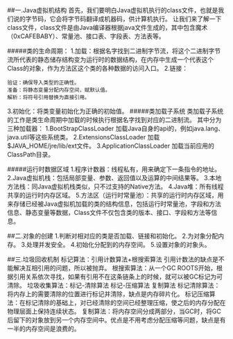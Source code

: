 ##一.Java虚拟机结构
首先，我们要明白Java虚拟机执行的class文件，也就是我们说的字节码，它会将字节码翻译成机器码，供计算机执行。
让我们来了解一下class文件，class文件是由Java编译器根据java文件生成的，其中包含魔术（0xCAFEBABY）、常量池、接口表、字段表、方法表等。

#####类的生命周期：
1.加载：根据名字找到二进制字节流，将这个二进制字节流所代表的静态储存结构变为运行时的数据结构，在内存中生成一个代表这个Class的对象，作为方法区这个类的各种数据的访问入口。
2.链接：

    验证：确保导入类型的正确性。
    准备：将静态变量分配内存空间，赋默认值。
    解析：将符号引用替换为直接引用。
3.初始化：将类变量初始化为正确的初始值。
#####类加载子系统
类加载子系统的工作是类生命周期中加载的时候执行根据名字找到对应的二进制流。
其中分为三种加载器：
1.BootStrapClassLoader 加载Java自身的api的，例如java.lang、java.util等这些系统类。
2.ExtensionsClassLoader 加载$JAVA_HOME/jre/lib/ext文件。
3.ApplicationClassLoader 加载当前应用的ClassPath目录。

#####运行时数据区域
1.程序计数器：线程私有，用来确定下一条指令的地址。
2.Java虚拟机栈：包括局部变量、参数、返回值以及运算的中间结果等。
3.本地方法栈：同Java虚拟机栈类似，只不过支持的Native方法。
4.Java堆：所有线程共享的运行时内存区域。
5.方法区（运行时常量池）：共享的运行时内存区域，用来存储已经被Java虚拟机加载的类的结构信息，包括运行时常量池，字段和方法信息、静态变量等数据，Class文件不仅包含类的版本、接口、字段和方法等信息。

##二.对象的创建
1.判断对相对应的类是否加载、链接和初始化。
2.为对象分配内存。
3.处理并发安全。
4.初始化分配到的内存空间。
5.设置对象的对象头。

##三.垃圾回收机制
标记算法：引用计数算法+根搜索算法
引用计数法的缺点是不能解决互相引用的问题，所以被抛弃。
根搜索算法：从一个GC ROOTS开始，根据引用关系依次寻找，如果有引用不在这条链条上的时候，就可以被GC标记为可清除。
垃圾收集算法：标记-清除算法 标记-压缩算法 复制算法
标记清除算法：将内存上的需要清除的位置进行标记并清除，缺点是内存碎片化。
标记压缩算法：在标记清除的基础上，对已经清除的空间已经整理压缩，使之后的内存分配在物理层面上保持连续状态。
复制算法：将内存空间分成两部分，当GC时，将GC后留下的对象放到另一个内存空间中。优点是不用考虑分配压缩等问题，缺点是有一半的内存空间是浪费的。